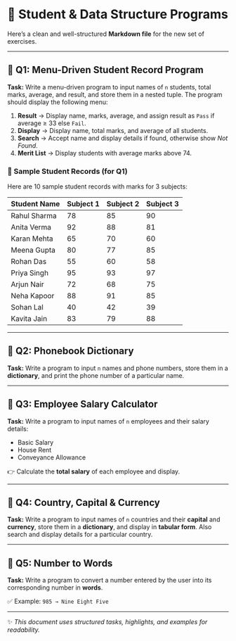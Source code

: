 # 📘 Student & Data Structure Programs

Here’s a clean and well-structured **Markdown file** for the new set of exercises.

---

## 🔹 Q1: Menu-Driven Student Record Program

**Task:** Write a menu-driven program to input names of `n` students, total marks, average, and result, and store them in a nested tuple. The program should display the following menu:

1. **Result** → Display name, marks, average, and assign result as `Pass` if average ≥ 33 else `Fail`.
2. **Display** → Display name, total marks, and average of all students.
3. **Search** → Accept name and display details if found, otherwise show *Not Found*.
4. **Merit List** → Display students with average marks above 74.


### 📝 Sample Student Records (for Q1)

Here are 10 sample student records with marks for 3 subjects:

| Student Name | Subject 1 | Subject 2 | Subject 3 |
|--------------|-----------|-----------|-----------|
| Rahul Sharma | 78        | 85        | 90        |
| Anita Verma  | 92        | 88        | 81        |
| Karan Mehta  | 65        | 70        | 60        |
| Meena Gupta  | 80        | 77        | 85        |
| Rohan Das    | 55        | 60        | 58        |
| Priya Singh  | 95        | 93        | 97        |
| Arjun Nair   | 72        | 68        | 75        |
| Neha Kapoor  | 88        | 91        | 85        |
| Sohan Lal    | 40        | 42        | 39        |
| Kavita Jain  | 83        | 79        | 88        |


---

## 🔹 Q2: Phonebook Dictionary

**Task:** Write a program to input `n` names and phone numbers, store them in a **dictionary**, and print the phone number of a particular name.

---

## 🔹 Q3: Employee Salary Calculator

**Task:** Write a program to input names of `n` employees and their salary details:
- Basic Salary
- House Rent
- Conveyance Allowance

👉 Calculate the **total salary** of each employee and display.

---

## 🔹 Q4: Country, Capital & Currency

**Task:** Write a program to input names of `n` countries and their **capital** and **currency**, store them in a **dictionary**, and display in **tabular form**. Also search and display details for a particular country.

---

## 🔹 Q5: Number to Words

**Task:** Write a program to convert a number entered by the user into its corresponding number in **words**.

✅ Example: `985 → Nine Eight Five`

---

✨ *This document uses structured tasks, highlights, and examples for readability.*


